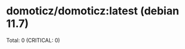 
domoticz/domoticz:latest (debian 11.7)
======================================
Total: 0 (CRITICAL: 0)

